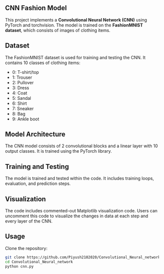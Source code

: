 ## CNN Fashion Model

This project implements a **Convolutional Neural Network (CNN)** using PyTorch and torchvision. The model is trained on the **FashionMNIST dataset**, which consists of images of clothing items.

## Dataset

The FashionMNIST dataset is used for training and testing the CNN. It contains 10 classes of clothing items:

- 0: T-shirt/top
- 1: Trouser
- 2: Pullover
- 3: Dress
- 4: Coat
- 5: Sandal
- 6: Shirt
- 7: Sneaker
- 8: Bag
- 9: Ankle boot

## Model Architecture

The CNN model consists of 2 convolutional blocks and a linear layer with 10 output classes. It is trained using the PyTorch library.

## Training and Testing

The model is trained and tested within the code. It includes training loops, evaluation, and prediction steps.

## Visualization

The code includes commented-out Matplotlib visualization code. Users can uncomment this code to visualize the changes in data at each step and every layer of the CNN.

## Usage

Clone the repository:

```bash
git clone https://github.com/Piyush2102020/Convolutional_Neural_network.git
cd Convolutional_Neural_network
python cnn.py
